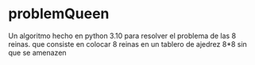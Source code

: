 # problemQueen
Un algoritmo hecho en python 3.10 para resolver el problema de las 8 reinas. que consiste en colocar 8 reinas en un tablero de ajedrez 8*8 sin que se amenazen
